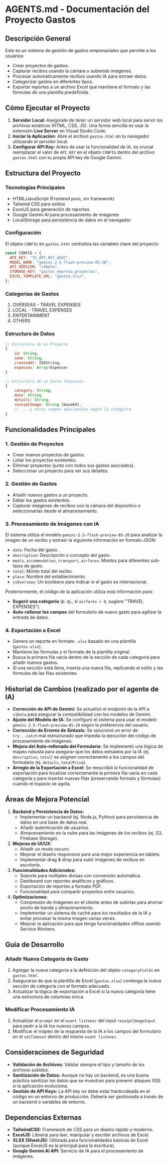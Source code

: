 # AGENTS.md - Documentación del Proyecto Gastos

## Descripción General

Este es un sistema de gestión de gastos empresariales que permite a los usuarios:

- Crear proyectos de gastos.
- Capturar recibos usando la cámara o subiendo imágenes.
- Procesar automáticamente recibos usando IA para extraer datos.
- Categorizar gastos en diferentes tipos.
- Exportar reportes a un archivo Excel que mantiene el formato y las fórmulas de una plantilla predefinida.

## Cómo Ejecutar el Proyecto

1.  **Servidor Local:** Asegúrate de tener un servidor web local para servir los archivos estáticos (HTML, CSS, JS). Una forma sencilla es usar la extensión **Live Server** en Visual Studio Code.
2.  **Iniciar la Aplicación:** Abre el archivo `gastos.html` en tu navegador utilizando el servidor local.
3.  **Configurar API Key:** Antes de usar la funcionalidad de IA, es crucial reemplazar el valor de `API_KEY` en el objeto `CONFIG` dentro del archivo `gastos.html` con tu propia API key de Google Gemini.

## Estructura del Proyecto

### Tecnologías Principales

-   HTML/JavaScript (Frontend puro, sin framework)
-   Tailwind CSS para estilos
-   ExcelJS para generación de reportes
-   Google Gemini AI para procesamiento de imágenes
-   LocalStorage para persistencia de datos en el navegador

### Configuración

El objeto `CONFIG` en `gastos.html` centraliza las variables clave del proyecto:

```javascript
const CONFIG = {
  API_KEY: "TU_API_KEY_AQUI",
  MODEL_NAME: "gemini-2.5-flash-preview-05-20",
  API_VERSION: "v1beta",
  STORAGE_KEY: "gastos_empresa_proyectos",
  EXCEL_TEMPLATE_URL: "gastos.xlsx",
};
```

### Categorías de Gastos

1.  OVERSEAS - TRAVEL EXPENSES
2.  LOCAL - TRAVEL EXPENSES
3.  ENTERTAINMENT
4.  OTHERS

### Estructura de Datos

```javascript
// Estructura de un Proyecto
{
    id: String,
    name: String,
    createdAt: ISOString,
    expenses: Array<Expense>
}

// Estructura de un Gasto (Expense)
{
    category: String,
    date: String,
    details: String,
    receiptImage: String (base64),
    // ... y otros campos adicionales según la categoría
}
```

## Funcionalidades Principales

### 1. Gestión de Proyectos

-   Crear nuevos proyectos de gastos.
-   Listar los proyectos existentes.
-   Eliminar proyectos (junto con todos sus gastos asociados).
-   Seleccionar un proyecto para ver sus detalles.

### 2. Gestión de Gastos

-   Añadir nuevos gastos a un proyecto.
-   Editar los gastos existentes.
-   Capturar imágenes de recibos con la cámara del dispositivo o seleccionarlas desde el almacenamiento.

### 3. Procesamiento de Imágenes con IA

El sistema utiliza el modelo `gemini-2.5-flash-preview-05-20` para analizar la imagen de un recibo y extraer la siguiente información en formato JSON:
-   `date`: Fecha del gasto.
-   `description`: Descripción o concepto del gasto.
-   `meals`, `accommodation`, `transport`, `airfares`: Montos para diferentes sub-tipos de gasto.
-   `total`: Monto total del recibo.
-   `place`: Nombre del establecimiento.
-   `isOverseas`: Un booleano para indicar si el gasto es internacional.

Posteriormente, el código de la aplicación utiliza esta información para:
-   **Sugerir una categoría** (p. ej., si `airfares > 0`, sugiere "TRAVEL EXPENSES").
-   **Auto-rellenar los campos** del formulario de nuevo gasto para agilizar la entrada de datos.

### 4. Exportación a Excel

-   Genera un reporte en formato `.xlsx` basado en una plantilla (`gastos.xlsx`).
-   Mantiene las fórmulas y el formato de la plantilla original.
-   Busca la primera fila vacía dentro de la sección de cada categoría para añadir nuevos gastos.
-   Si una sección está llena, inserta una nueva fila, replicando el estilo y las fórmulas de las filas existentes.

## Historial de Cambios (realizado por el agente de IA)

-   **Corrección de API de Gemini:** Se actualizó el endpoint de la API a `v1beta` para asegurar la compatibilidad con los modelos de Gemini.
-   **Ajuste del Modelo de IA:** Se configuró el sistema para usar el modelo `gemini-2.5-flash-preview-05-20` según la preferencia del usuario.
-   **Corrección de Errores de Sintaxis:** Se solucionó un error de `try...catch` mal estructurado que impedía la ejecución del código de procesamiento de imágenes.
-   **Mejora del Auto-rellenado del Formulario:** Se implementó una lógica de mapeo robusta para asegurar que los datos extraídos por la IA (ej. `description`, `total`) se asignen correctamente a los campos del formulario (ej. `details`, `totalPrice`).
-   **Arreglo de la Exportación a Excel:** Se reescribió la funcionalidad de exportación para localizar correctamente la primera fila vacía en cada categoría y para insertar nuevas filas (preservando formato y fórmulas) cuando el espacio se agota.

## Áreas de Mejora Potencial

1.  **Backend y Persistencia de Datos:**
    -   Implementar un backend (ej. Node.js, Python) para persistencia de datos en una base de datos real.
    -   Añadir autenticación de usuarios.
    -   Almacenamiento en la nube para las imágenes de los recibos (ej. S3, Firebase Storage).
2.  **Mejoras de UI/UX:**
    -   Añadir un modo oscuro.
    -   Mejorar el diseño responsive para una mejor experiencia en tablets.
    -   Implementar drag & drop para subir imágenes de recibos en escritorio.
3.  **Funcionalidades Adicionales:**
    -   Soporte para múltiples divisas con conversión automática.
    -   Dashboard con reportes analíticos y gráficos.
    -   Exportación de reportes a formato PDF.
    -   Funcionalidad para compartir proyectos entre usuarios.
4.  **Optimizaciones:**
    -   Compresión de imágenes en el cliente antes de subirlas para ahorrar ancho de banda y almacenamiento.
    -   Implementar un sistema de caché para los resultados de la IA y evitar procesar la misma imagen varias veces.
    -   Mejorar la aplicación para que tenga funcionalidades offline usando Service Workers.

## Guía de Desarrollo

### Añadir Nueva Categoría de Gasto

1.  Agregar la nueva categoría a la definición del objeto `categoryFields` en `gastos.html`.
2.  Asegurarse de que la plantilla de Excel (`gastos.xlsx`) contenga la nueva sección de categoría con el formato adecuado.
3.  Actualizar la lógica de exportación a Excel si la nueva categoría tiene una estructura de columnas única.

### Modificar Procesamiento IA

1.  Actualizar el `prompt` en el `event listener` del input `receiptImageInput` para pedir a la IA los nuevos campos.
2.  Modificar el mapeo de la respuesta de la IA a los campos del formulario en el `setTimeout` dentro del mismo `event listener`.

## Consideraciones de Seguridad

-   **Validación de Archivos:** Validar siempre el tipo y tamaño de los archivos subidos.
-   **Sanitización de Datos:** Aunque no hay un backend, es una buena práctica sanitizar los datos que se muestran para prevenir ataques XSS si la aplicación evoluciona.
-   **Gestión de API Keys:** La API key no debe estar hardcodeada en el código en un entorno de producción. Debería ser gestionada a través de un backend o variables de entorno.

## Dependencias Externas

-   **TailwindCSS:** Framework de CSS para un diseño rápido y moderno.
-   **ExcelJS:** Librería para leer, manipular y escribir archivos de Excel.
-   **XLSX (SheetJS):** Utilizada para funcionalidades básicas de Excel (aunque ExcelJS es la principal para la escritura).
-   **Google Gemini AI API:** Servicio de IA para el procesamiento de imágenes.